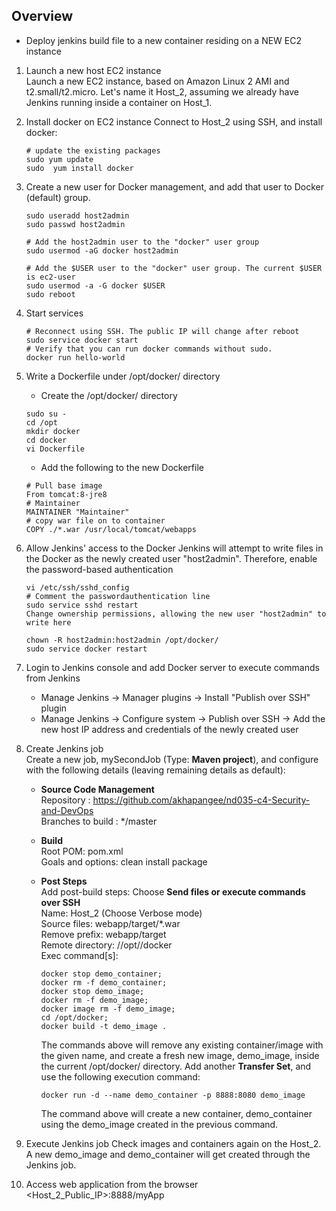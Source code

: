 ## Overview
* Deploy jenkins build file to a new container residing on a NEW EC2 instance

1. Launch a new host EC2 instance  
   Launch a new EC2 instance, based on Amazon Linux 2 AMI and t2.small/t2.micro. Let's name it Host_2, assuming we already have Jenkins running inside a container on Host_1.

2. Install docker on EC2 instance
   Connect to Host_2 using SSH, and install docker:
   ```
   # update the existing packages
   sudo yum update
   sudo  yum install docker
   ```

3. Create a new user for Docker management, and add that user to Docker (default) group.
   ```
   sudo useradd host2admin
   sudo passwd host2admin
   
   # Add the host2admin user to the "docker" user group
   sudo usermod -aG docker host2admin
   
   # Add the $USER user to the "docker" user group. The current $USER is ec2-user
   sudo usermod -a -G docker $USER
   sudo reboot
   ```
4. Start services
   ```
   # Reconnect using SSH. The public IP will change after reboot
   sudo service docker start
   # Verify that you can run docker commands without sudo.
   docker run hello-world
   ```

5. Write a Dockerfile under /opt/docker/ directory
   * Create the /opt/docker/ directory
   ```   
   sudo su -
   cd /opt
   mkdir docker
   cd docker
   vi Dockerfile
   ```
   * Add the following to the new Dockerfile
   ```
   # Pull base image
   From tomcat:8-jre8
   # Maintainer
   MAINTAINER "Maintainer"
   # copy war file on to container
   COPY ./*.war /usr/local/tomcat/webapps
   ```

6. Allow Jenkins' access to the Docker
   Jenkins will attempt to write files in the Docker as the newly created user "host2admin". Therefore, enable the password-based authentication
   ```
   vi /etc/ssh/sshd_config
   # Comment the passwordauthentication line
   sudo service sshd restart
   Change ownership permissions, allowing the new user "host2admin" to write here
   
   chown -R host2admin:host2admin /opt/docker/
   sudo service docker restart
   ```

7. Login to Jenkins console and add Docker server to execute commands from Jenkins
   * Manage Jenkins → Manager plugins → Install "Publish over SSH" plugin
   * Manage Jenkins → Configure system → Publish over SSH → Add the new host IP address and credentials of the newly created user

8. Create Jenkins job  
   Create a new job, mySecondJob (Type: **Maven project**), and configure with the following details (leaving remaining details as default):

   * **Source Code Management**  
   Repository : https://github.com/akhapangee/nd035-c4-Security-and-DevOps  
   Branches to build : */master  

   * **Build**  
   Root POM: pom.xml  
   Goals and options: clean install package

   * **Post Steps**  
     Add post-build steps: Choose **Send files or execute commands over SSH**  
     Name: Host_2 (Choose Verbose mode)  
     Source files: webapp/target/*.war  
     Remove prefix: webapp/target  
     Remote directory: //opt//docker  
     Exec command[s]:  
     ```
     docker stop demo_container;  
     docker rm -f demo_container;
     docker stop demo_image;  
     docker rm -f demo_image;
     docker image rm -f demo_image;
     cd /opt/docker;
     docker build -t demo_image .
     ```
     The commands above will remove any existing container/image with the given name, and create a fresh new image, demo_image, inside the current /opt/docker/ directory. Add another **Transfer Set**, and use the following execution command:
   
      `docker run -d --name demo_container -p 8888:8080 demo_image`

     The command above will create a new container, demo_container using the demo_image created in the previous command.

9. Execute Jenkins job
   Check images and containers again on the Host_2. A new demo_image and demo_container will get created through the Jenkins job.

10. Access web application from the browser
    <Host_2_Public_IP>:8888/myApp